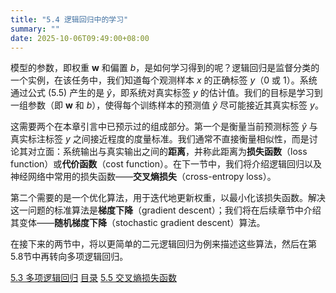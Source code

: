 ```yaml
---
title: "5.4 逻辑回归中的学习"
summary: ""
date: 2025-10-06T09:49:00+08:00
---
```


模型的参数，即权重 $\mathbf{w}$ 和偏置 $b$，是如何学习得到的呢？逻辑回归是监督分类的一个实例，在该任务中，我们知道每个观测样本 $x$ 的正确标签 $y$（0 或 1）。系统通过公式 (5.5) 产生的是 $\hat{y}$，即系统对真实标签 $y$ 的估计值。我们的目标是学习到一组参数（即 $\mathbf{w}$ 和 $b$），使得每个训练样本的预测值 $\hat{y}$ 尽可能接近其真实标签 $y$。

这需要两个在本章引言中已预示过的组成部分。第一个是衡量当前预测标签 $\hat{y}$ 与真实标注标签 $y$ 之间接近程度的度量标准。我们通常不直接衡量相似性，而是讨论其对立面：系统输出与真实输出之间的**距离**，并称此距离为**损失函数**（loss function）或**代价函数**（cost function）。在下一节中，我们将介绍逻辑回归以及神经网络中常用的损失函数——**交叉熵损失**（cross-entropy loss）。

第二个需要的是一个优化算法，用于迭代地更新权重，以最小化该损失函数。解决这一问题的标准算法是**梯度下降**（gradient descent）；我们将在后续章节中介绍其变体——**随机梯度下降**（stochastic gradient descent）算法。

在接下来的两节中，将以更简单的二元逻辑回归为例来描述这些算法，然后在第5.8节中再转向多项逻辑回归。


<nav class="pagination justify-content-between">
<a href="../ch5-03">5.3 多项逻辑回归</a>
<a href="../">目录</a>
<a href="../ch5-05">5.5 交叉熵损失函数</a>
</nav>

